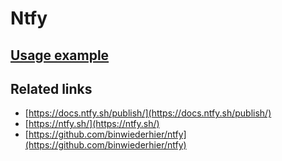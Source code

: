 # Ntfy

## [Usage example](./../../tests/Ntfy/ClientTest.php)

## Related links

* [https://docs.ntfy.sh/publish/](https://docs.ntfy.sh/publish/)
* [https://ntfy.sh/](https://ntfy.sh/)
* [https://github.com/binwiederhier/ntfy](https://github.com/binwiederhier/ntfy)

